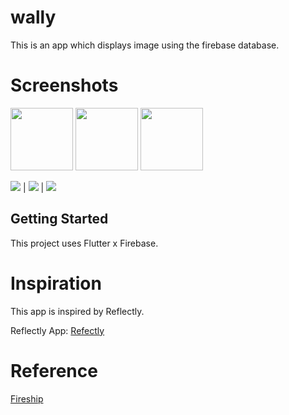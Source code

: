 # wally

This is an app which displays image using the firebase database.

# Screenshots
<p float="left">
  <img src="Screenshots/1.png" width="100" />
  <img src="Screenshots/3.png" width="100" /> 
  <img src="Screenshots/4.png" width="100" />
</p>

![](Screenshots/1.png) | ![](Screenshots/3.png) | ![](Screenshots/4.png)


## Getting Started

This project uses Flutter x Firebase.

# Inspiration

This app is inspired by Reflectly.

Reflectly App: [Refectly](reflectly.app)

# Reference
[Fireship](https://fireship.io/lessons/flutter-slider-like-reflectly/)
